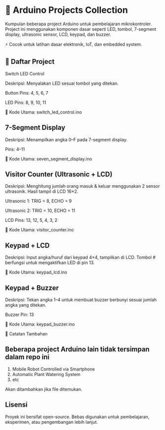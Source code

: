 # 🔌 Arduino Projects Collection

Kumpulan beberapa project Arduino untuk pembelajaran mikrokontroler.
Project ini menggunakan komponen dasar seperti LED, tombol, 7-segment display, ultrasonic sensor, LCD, keypad, dan buzzer.

⚡ Cocok untuk latihan dasar elektronik, IoT, dan embedded system.

## 📂 Daftar Project
Switch LED Control

Deskripsi: Menyalakan LED sesuai tombol yang ditekan.

Button Pins: 4, 5, 6, 7

LED Pins: 8, 9, 10, 11

📄 Kode Utama: switch_led_control.ino

## 7-Segment Display

Deskripsi: Menampilkan angka 0–F pada 7-segment display.

Pins: 4–11

📄 Kode Utama: seven_segment_display.ino

## Visitor Counter (Ultrasonic + LCD)

Deskripsi: Menghitung jumlah orang masuk & keluar menggunakan 2 sensor ultrasonik. Hasil tampil di LCD 16×2.

Ultrasonic 1: TRIG = 8, ECHO = 9

Ultrasonic 2: TRIG = 10, ECHO = 11

LCD Pins: 13, 12, 5, 4, 3, 2

📄 Kode Utama: visitor_counter.ino

## Keypad + LCD

Deskripsi: Input angka/huruf dari keypad 4×4, tampilkan di LCD.
Tombol # berfungsi untuk mengaktifkan LED di pin 13.

📄 Kode Utama: keypad_lcd.ino

## Keypad + Buzzer

Deskripsi: Tekan angka 1–4 untuk membuat buzzer berbunyi sesuai jumlah angka yang ditekan.

Buzzer Pin: 13

📄 Kode Utama: keypad_buzzer.ino

📝 Catatan Tambahan

## Beberapa project Arduino lain tidak tersimpan dalam repo ini
1. Mobile Robot Controlled via Smartphone
2. Automatic Plant Watering System
3. etc

Akan ditambahkan jika file ditemukan.

## Lisensi

Proyek ini bersifat open-source.
Bebas digunakan untuk pembelajaran, eksperimen, atau pengembangan lebih lanjut.
